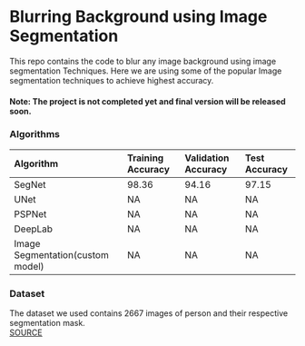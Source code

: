 # Blurring Background using Image Segmentation
This repo contains the code to blur any image background using image segmentation Techniques. Here we are using some of the popular Image segmentation techniques to achieve highest accuracy.
#### Note: The project is not completed yet and final version will be released soon.

### Algorithms
| Algorithm | Training Accuracy | Validation Accuracy | Test Accuracy |
| :-------- |  :----------------| :------------------ | :------------ |
| SegNet    | 98.36              | 94.16               | 97.15           |
| UNet      | NA                | NA                  | NA            |
| PSPNet    | NA                | NA                  | NA            |
| DeepLab   | NA                | NA                  | NA            |
| Image Segmentation(custom model)    | NA                | NA                  | NA            |

### Dataset
The dataset we used contains 2667 images of person and their respective segmentation mask.   
[SOURCE](https://www.kaggle.com/tapakah68/supervisely-filtered-segmentation-person-dataset)

